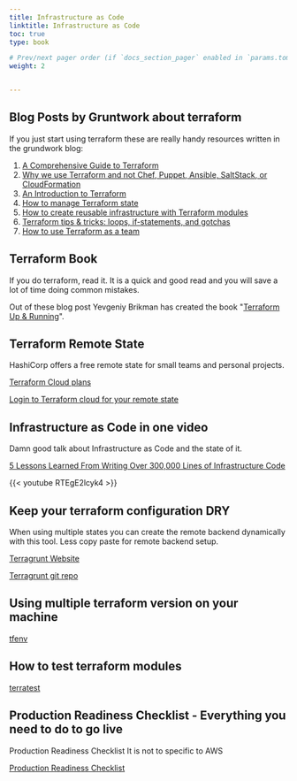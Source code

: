 ```yaml
---
title: Infrastructure as Code
linktitle: Infrastructure as Code
toc: true
type: book

# Prev/next pager order (if `docs_section_pager` enabled in `params.toml`)
weight: 2


---
```


## Blog Posts by Gruntwork about terraform

If you just start using terraform these are really handy resources written in the grundwork blog:

1. [A Comprehensive Guide to Terraform](https://blog.gruntwork.io/a-comprehensive-guide-to-terraform-b3d32832baca)
2. [Why we use Terraform and not Chef, Puppet, Ansible, SaltStack, or CloudFormation](https://blog.gruntwork.io/why-we-use-terraform-and-not-chef-puppet-ansible-saltstack-or-cloudformation-7989dad2865c)
3. [An Introduction to Terraform](https://blog.gruntwork.io/an-introduction-to-terraform-f17df9c6d180)
4. [How to manage Terraform state](https://blog.gruntwork.io/how-to-manage-terraform-state-28f5697e68fa)
5. [How to create reusable infrastructure with Terraform modules](https://blog.gruntwork.io/how-to-create-reusable-infrastructure-with-terraform-modules-25526d65f73d)
6. [Terraform tips & tricks: loops, if-statements, and gotchas](https://blog.gruntwork.io/terraform-tips-tricks-loops-if-statements-and-gotchas-f739bbae55f9)
7. [How to use Terraform as a team](https://blog.gruntwork.io/how-to-use-terraform-as-a-team-251bc1104973)

## Terraform Book

If you do terraform, read it.
It is a quick and good read and you will save a lot of time doing common mistakes.

Out of these blog post Yevgeniy Brikman has created the book "[Terraform Up & Running](https://www.terraformupandrunning.com/)".

## Terraform Remote State

HashiCorp offers a free remote state for small teams and personal projects.

[Terraform Cloud plans](https://www.hashicorp.com/products/terraform/pricing)

[Login to Terraform cloud for your remote state](https://app.terraform.io/)

## Infrastructure as Code in one video

Damn good talk about Infrastructure as Code and the state of it.

[5 Lessons Learned From Writing Over 300,000 Lines of Infrastructure Code](https://www.youtube.com/watch?v=RTEgE2lcyk4)

{{< youtube RTEgE2lcyk4 >}}

## Keep your terraform configuration DRY

When using multiple states you can create the remote backend dynamically with this tool.
Less copy paste for remote backend setup.

[Terragrunt Website](https://terragrunt.gruntwork.io/)

[Terragrunt git repo](https://github.com/gruntwork-io/terragrunt)

## Using multiple terraform version on your machine

[tfenv](https://github.com/tfutils/tfenv)

## How to test terraform modules

[terratest](https://github.com/gruntwork-io/terratest)


## Production Readiness Checklist - Everything you need to do to go live

Production Readiness Checklist
It is not to specific to AWS

[Production Readiness Checklist](https://gruntwork.io/devops-checklist/)
